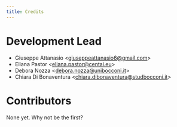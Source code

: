 ```yaml
---
title: Credits
---
```


# Development Lead

-   Giuseppe Attanasio \<<giuseppeattanasio6@gmail.com>\>
-   Eliana Pastor \<<eliana.pastor@centai.eu>\>
-   Debora Nozza \<<debora.nozza@unibocconi.it>\>
-   Chiara Di Bonaventura \<<chiara.dibonaventura@studbocconi.it>\>

# Contributors

None yet. Why not be the first?
